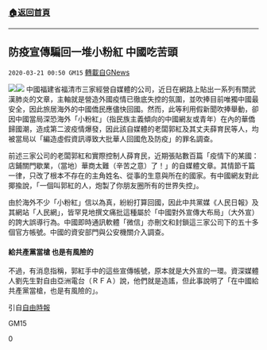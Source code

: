 ###  [:house:返回首頁](https://github.com/ourhimalayas/txt)
---

## 防疫宣傳騙回一堆小粉紅 中國吃苦頭
`2020-03-21 00:50 GM15` [轉載自GNews](https://gnews.org/zh-hant/147123/)

![](https://s3-ap-northeast-1.amazonaws.com/news.guo.offload.media/wp-content/uploads/2020/03/21004302/unnamed-2.jpg)![](https://s3-ap-northeast-1.amazonaws.com/news.guo.offload.media/wp-content/uploads/2020/03/21004325/hqdefault.jpg)
中國福建省福清市三家經營自媒體的公司，近日在網路上貼出一系列有關武漢肺炎的文章，主軸就是營造外國疫情已徹底失控的氛圍，並吹捧目前唯獨中國最安全，因此旅居海外的中國僑民應儘快回國。然而，此等利用假新聞吹捧舉動，卻因中國當局深恐海外「小粉紅」（指民族主義傾向的中國網友或青年）在內的華僑歸國潮，造成第二波疫情爆發，因此該自媒體的老闆郭紅及其丈夫薛育民等人，均被當局以「編造虛假資訊導致大批華人回國危及防疫」的罪名調查。

前述三家公司的老闆郭紅和實際控制人薛育民，近期張貼數百篇「疫情下的某國：店鋪關門歇業，（當地）華商太難（辛苦之意）了！」的自媒體文章。其情節千篇一律，只改了根本不存在的主角姓名、從事的生意與所在的國家。有中國網友對此揶揄說，「一個叫郭紅的人，炮製了你朋友圈所有的世界失控」。

由於海外不少「小粉紅」信以為真，紛紛打算回國，因此中共黨媒《人民日報》及其網站「人民網」，皆罕見地撰文痛批這種屬於「中國對外宣傳大布局」（大外宣）的誇大誤導行為。中國即時通訊軟體「微信」亦刪文和封鎖這三家公司下的五十多個官方帳號。中國的資安部門與公安機關介入調查。

#### 給共產黨當槍 也是有風險的

不過，有消息指稱，郭紅手中的這些宣傳帳號，原本就是大外宣的一環。資深媒體人劉先生對自由亞洲電台（ＲＦＡ）說，他們就是造謠，但此事說明了「在中國給共產黨當槍，也是有風險的」。

引自[自由時報](https://news.ltn.com.tw/news/world/paper/1360351)

GM15

0
